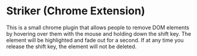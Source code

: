 # Striker (Chrome Extension)

This is a small chrome plugin that allows people to remove DOM elements by
hovering over them with the mouse and holding down the shift key. The element
will be highlighted and fade out for a second. If at any time you release the
shift key, the element will not be deleted.
